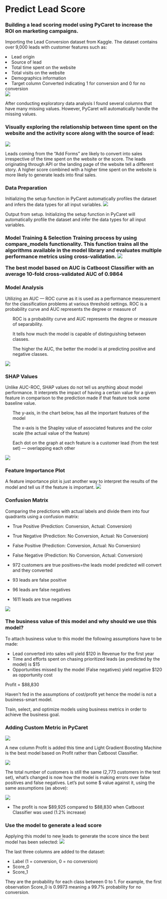 # Predict Lead Score
<h3>Building a lead scoring model using PyCaret to increase the ROI on marketing campaigns.</h3>

Importing the Lead Conversion dataset from Kaggle. The dataset contains over 9,000 leads with customer features such as:
<li>Lead origin</li>
<li>Source of lead</li>
<li>Total time spent on the website</li>
<li>Total visits on the website</li>
<li>Demographics information</li>
<li>Target column Converted indicating 1 for conversion and 0 for no conversion</li>

<img src="Files/1.png">

After conducting exploratory data analysis I found several columns that have many missing values. However, PyCaret will automatically handle the missing values. 

<h3>Visually exploring the relationship between time spent on the website and the activity score along with the source of lead:</h3>

<img src="Files/2.png">

Leads coming from the “Add Forms” are likely to convert into sales irrespective of the time spent on the website or the score. The leads originating through API or the landing page of the website tell a different story. A higher score combined with a higher time spent on the website is more likely to generate leads into final sales.

<h3> Data Preparation </h3>
Initializing the setup function in PyCaret automatically profiles the dataset and infers the data types for all input variables.

<img src="Files/3.png">

Output from setup. 
Initializing the setup function in PyCaret will automatically profile the dataset and infer the data types for all input variables.

<h3> Model Training & Selection
Training process by using compare_models functionality. This function trains all the algorithms available in the model library and evaluates multiple performance metrics using cross-validation.

<img src="Files/4.png">

The best model based on AUC is Catboost Classifier with an average 10-fold cross-validated AUC of **0.9864**

<h3> Model Analysis </h3>
Utilizing an AUC — ROC curve as it is used as a performance measurement for the classification problems at various threshold settings. 
ROC is a probability curve and AUC represents the degree or measure of 

<ul>ROC is a probability curve and AUC represents the degree or measure of separability. </ul> 
<ul> It tells how much the model is capable of distinguishing between classes. </ul> 
<ul>The higher the AUC, the better the model is at predicting positive and negative classes.</ul> 

<img src="Files/5.png">

<h3>SHAP Values</h3>
Unlike AUC-ROC, SHAP values do not tell us anything about model performance. It interprets the impact of having a certain value for a given feature in comparison to the prediction made if that feature took some baseline value. 

<ul>The y-axis, in the chart below, has all the important features of the model</ul>
<ul>The x-axis is the Shapley value of associated features and the color scale (the actual value of the feature)</ul>
<ul>Each dot on the graph at each feature is a customer lead (from the test set) — overlapping each other</ul>

<img src="Files/6.png">

<h3> Feature Importance Plot</h3>
A feature importance plot is just another way to interpret the results of the model and tell us if the feature is important.

<img src="Files/7.png">

<h3>Confusion Matrix</h3>
Comparing the predictions with actual labels and divide them into four quadrants using a confusion matrix:

* True Positive (Prediction: Conversion, Actual: Conversion)
* True Negative (Prediction: No Conversion, Actual: No Conversion)
* False Positive (Prediction: Conversion, Actual: No Conversion)
* False Negative (Prediction: No Conversion, Actual: Conversion)

* 972 customers are true positives=the leads model predicted will convert and they converted
* 93 leads are false positive
* 96 leads are false negatives 
* 1611 leads are true negatives
  
<img src="Files/8.png">

<h3> The business value of this model and why should we use this model?</h3>
To attach business value to this model the following assumptions have to be made:

* Lead converted into sales will yield $120 in Revenue for the first year
* Time and efforts spent on chasing prioritized leads (as predicted by the model) is $15
* Opportunities missed by the model (False negatives) yield negative $120 as opportunity cost

Profit = $88,830 

Haven't fed in the assumptions of cost/profit yet hence the model is not a business-smart model.

Train, select, and optimize models using business metrics in order to achieve the business goal.

<h3> Adding Custom Metric in PyCaret</h3>

<img src="Files/9.png">

A new column Profit is added this time and Light Gradient Boosting Machine is the best model based on Profit rather than Catboost Classifier. 

<img src="Files/10.png">

The total number of customers is still the same (2,773 customers in the test set), what’s changed is now how the model is making errors over false positives and false negatives. Let’s put some $ value against it, using the same assumptions (as above):

<img src="Files/pic.png">

* The profit is now $89,925 compared to $88,830 when Catboost Classifier was used (1.2% increase)

<h3> Use the model to generate a lead score</h3>
Applying this model to new leads to generate the score since the best model has been selected:

<img src="Files/11.png">

The last three columns are added to the dataset:
* Label (1 = conversion, 0 = no conversion)
* Score_0
* Score_1 

They are the probability for each class between 0 to 1. For example, the first observation Score_0 is 0.9973 meaning a 99.7% probability for no conversion.


